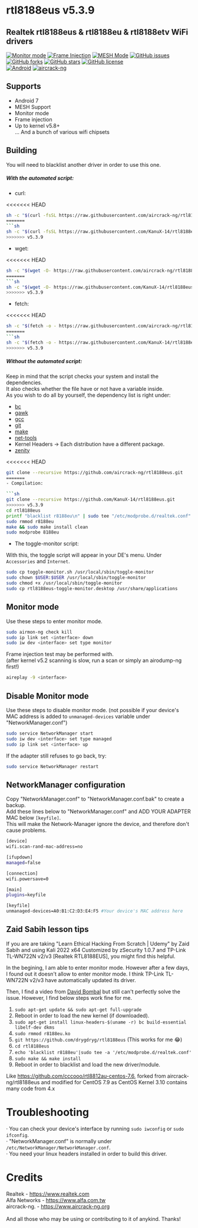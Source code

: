 # rtl8188eus v5.3.9

## Realtek rtl8188eus &amp; rtl8188eu &amp; rtl8188etv WiFi drivers

[![Monitor mode](https://img.shields.io/badge/monitor%20mode-supported-brightgreen.svg)](#)
[![Frame Injection](https://img.shields.io/badge/frame%20injection-supported-brightgreen.svg)](#)
[![MESH Mode](https://img.shields.io/badge/mesh%20mode-supported-brightgreen.svg)](#)
[![GitHub issues](https://img.shields.io/github/issues/aircrack-ng/rtl8188eus.svg)](https://github.com/aircrack-ng/rtl8188eus/issues)
[![GitHub forks](https://img.shields.io/github/forks/aircrack-ng/rtl8188eus.svg)](https://github.com/aircrack-ng/rtl8188eus/network)
[![GitHub stars](https://img.shields.io/github/stars/aircrack-ng/rtl8188eus.svg)](https://github.com/aircrack-ng/rtl8188eus/stargazers)
[![GitHub license](https://img.shields.io/github/license/aircrack-ng/rtl8812au.svg)](https://github.com/aircrack-ng/rtl8188eus/blob/master/LICENSE)<br>
[![Android](https://img.shields.io/badge/android%20(8)-supported-brightgreen.svg)](#)
[![aircrack-ng](https://img.shields.io/badge/aircrack--ng-supported-blue.svg)](#)


## Supports

- Android 7
- MESH Support
- Monitor mode
- Frame injection
- Up to kernel v5.8+<br>
... And a bunch of various wifi chipsets

## Building

You will need to blacklist another driver in order to use this one.

##### With the automated script:

- curl:

<<<<<<< HEAD
```bash
sh -c "$(curl -fsSL https://raw.githubusercontent.com/aircrack-ng/rtl8188eus/v5.3.9/build.sh)"
=======
```sh
sh -c "$(curl -fsSL https://raw.githubusercontent.com/KanuX-14/rtl8188eus/v5.3.9/build.sh)"
>>>>>>> v5.3.9
```

- wget:

<<<<<<< HEAD
```bash
sh -c "$(wget -O- https://raw.githubusercontent.com/aircrack-ng/rtl8188eus/v5.3.9/build.sh)"
=======
```sh
sh -c "$(wget -O- https://raw.githubusercontent.com/KanuX-14/rtl8188eus/v5.3.9/build.sh)"
>>>>>>> v5.3.9
```

- fetch:

<<<<<<< HEAD
```bash
sh -c "$(fetch -o - https://raw.githubusercontent.com/aircrack-ng/rtl8188eus/v5.3.9/build.sh)"
=======
```sh
sh -c "$(fetch -o - https://raw.githubusercontent.com/KanuX-14/rtl8188eus/v5.3.9/build.sh)"
>>>>>>> v5.3.9
```

##### Without the automated script:

Keep in mind that the script checks your system and install the dependencies.<br>
It also checks whether the file have or not have a variable inside.<br>
As you wish to do all by yourself, the dependency list is right under:

- [bc](https://ftp.gnu.org/gnu/bc/)
- [gawk](https://ftp.gnu.org/gnu/gawk/)
- [gcc](https://ftp.gnu.org/gnu/gcc/)
- [git](https://github.com/git/git)
- [make](https://ftp.gnu.org/gnu/make/)
- [net-tools](https://sourceforge.net/projects/net-tools/)
- Kernel Headers -> Each distribution have a different package.
- [zenity](https://gitlab.gnome.org/GNOME/zenity)

<<<<<<< HEAD
```bash
git clone --recursive https://github.com/aircrack-ng/rtl8188eus.git
=======
- Compilation:

```sh
git clone --recursive https://github.com/KanuX-14/rtl8188eus.git
>>>>>>> v5.3.9
cd rtl8188eus
printf "blacklist r8188eu\n" | sudo tee "/etc/modprobe.d/realtek.conf"
sudo rmmod r8188eu
make && sudo make install clean
sudo modprobe 8188eu
```

- The toggle-monitor script:

With this, the toggle script will appear in your DE's menu. Under `Accessories` and `Internet`.

```sh
sudo cp toggle-monitor.sh /usr/local/sbin/toggle-monitor
sudo chown $USER:$USER /usr/local/sbin/toggle-monitor
sudo chmod +x /usr/local/sbin/toggle-monitor
sudo cp rtl8188eus-toggle-monitor.desktop /usr/share/applications
```

## Monitor mode

Use these steps to enter monitor mode.
```sh
sudo airmon-ng check kill
sudo ip link set <interface> down
sudo iw dev <interface> set type monitor
```

Frame injection test may be performed with.<br>
(after kernel v5.2 scanning is slow, run a scan or simply an airodump-ng first!)

```sh
aireplay -9 <interface>
```

## Disable Monitor mode

Use these steps to disable monitor mode. (not possible if your device's MAC address is added to `unmanaged-devices` variable under "NetworkManager.conf")
```sh
sudo service NetworkManager start
sudo iw dev <interface> set type managed
sudo ip link set <interface> up
```

If the adapter still refuses to go back, try:
```sh
sudo service NetworkManager restart
```

## NetworkManager configuration

Copy "NetworkManager.conf" to "NetworkManager.conf.bak" to create a backup.<br>
Add these lines below to "NetworkManager.conf" and ADD YOUR ADAPTER MAC below `[keyfile]`.<br>
This will make the Network-Manager ignore the device, and therefore don't cause problems.

```sh
[device]
wifi.scan-rand-mac-address=no

[ifupdown]
managed=false

[connection]
wifi.powersave=0

[main]
plugins=keyfile

[keyfile]
unmanaged-devices=A0:B1:C2:D3:E4:F5 #Your device's MAC address here
```

## Zaid Sabih lesson tips

If you are are taking "Learn Ethical Hacking From Scratch | Udemy" by Zaid Sabih and using Kali 2022 x64 Customized by zSecurity 1.0.7 and TP-Link TL-WN722N v2/v3 [Realtek RTL8188EUS], you might find this helpful.

In the begining, I am able to enter monitor mode. However after a few days, I found out it doesn't allow to enter monitor mode. I think TP-Link TL-WN722N v2/v3 have automatically updated its driver.

Then, I find a video from [David Bombal](https://www.youtube.com/watch?v=tYnjMiTTdms) but still can't perfectly solve the issue. However, I find below steps work fine for me.

1. `sudo apt-get update && sudo apt-get full-upgrade`
2. Reboot in order to load the new kernel (if downloaded).
3. `sudo apt-get install linux-headers-$(uname -r) bc build-essential libelf-dev dkms`
4. `sudo rmmod r8188eu.ko`
5. `git https://github.com/drygdryg/rtl8188eus` (This works for me 😂)
6. `cd rtl8188eus`
7. `echo 'blacklist r8188eu'|sudo tee -a '/etc/modprobe.d/realtek.conf'`
8. `sudo make && make install`
9. Reboot in order to blacklist and load the new driver/module.

Like https://github.com/cccooo/rtl8812au-centos-7.6, forked from aircrack-ng/rtl8188eus and modified for CentOS 7.9
as CentOS Kernel 3.10 contains many code from 4.x

# Troubleshooting
· You can check your device's interface by running `sudo iwconfig` or `sudo ifconfig`.<br>
· "NetworkManager.conf" is normally under `/etc/NetworkManager/NetworkManager.conf`.<br>
· You need your linux headers installed in order to build this driver.<br>

# Credits
Realtek       - https://www.realtek.com<br>
Alfa Networks - https://www.alfa.com.tw<br>
aircrack-ng.  - https://www.aircrack-ng.org<br>
<br>
And all those who may be using or contributing to it of anykind. Thanks!<br>

